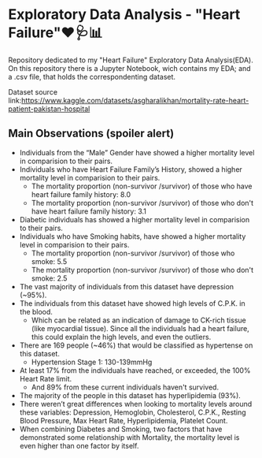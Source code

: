 # Exploratory Data Analysis - "Heart Failure"❤🩺📊

Repository dedicated to my "Heart Failure" Exploratory Data Analysis(EDA). On this repository there is a Jupyter Notebook, wich contains my EDA; and a .csv file, that holds the correspondenting dataset.

Dataset source link:https://www.kaggle.com/datasets/asgharalikhan/mortality-rate-heart-patient-pakistan-hospital


## Main Observations (spoiler alert)


 - Individuals from the “Male” Gender have showed a higher mortality level in comparision to their pairs.
 - Individuals who have Heart Failure Family’s History, showed a higher mortality level in comparision to their pairs.
    - The mortality proportion (non-survivor /survivor) of those who have heart failure family history: 8.0
    - The mortality proportion (non-survivor /survivor) of those who don't have heart failure family history: 3.1
 - Diabetic individuals has showed a higher mortality level in comparision to their pairs.
 - Individuals who have Smoking habits, have showed a higher mortality level in comparision to their pairs.
    - The mortality proportion (non-survivor /survivor) of those who smoke: 5.5
    - The mortality proportion (non-survivor /survivor) of those who don't smoke: 2.5
 - The vast majority of individuals from this dataset have depression (~95%).
 - The individuals from this dataset have showed high levels of C.P.K. in the blood.
    - Which can be related as an indication of damage to CK-rich tissue (like myocardial tissue). Since all the individuals had a heart failure, this could explain the high levels, and even the outliers.
 - There are 169 people (~46%) that would be classified as hypertense on this dataset.
    - Hypertension Stage 1: 130-139mmHg
 - At least 17% from the individuals have reached, or exceeded, the 100% Heart Rate limit.
    - And 89% from these current individuals haven't survived.
 - The majority of the people in this dataset has hyperlipidemia (93%).
 - There weren’t great differences when looking to mortality levels around these variables: Depression, Hemoglobin, Cholesterol, C.P.K., Resting Blood Pressure, Max Heart Rate, Hyperlipidemia, Platelet Count.
 - When combining Diabetes and Smoking, two factors that have demonstrated some relationship with Mortality, the mortality level is even higher than one factor by itself.
